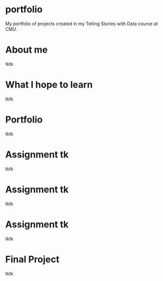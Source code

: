 # portfolio
My portfolio of projects created in my Telling Stories with Data course at CMU.

# About me
tktk

# What I hope to learn
tktk

# Portfolio
tktk

# Assignment tk
tktk

# Assignment tk
tktk

# Assignment tk
tktk

# Final Project
tktk

